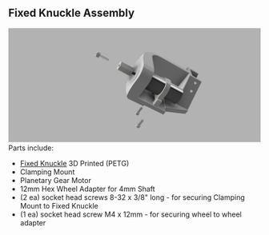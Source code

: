 ## Fixed Knuckle Assembly
![Tire and Wheel](/Images/Fixed_Knuckle_Assy.png?raw=true "Tire and Wheel")
Parts include:
+ [Fixed Knuckle](/3d%20Prints/Fixed%20Knuckle.stl) 3D Printed (PETG)
+ Clamping Mount
+ Planetary Gear Motor
+ 12mm Hex Wheel Adapter for 4mm Shaft
+ (2 ea) socket head screws 8-32 x 3/8" long - for securing Clamping Mount to Fixed Knuckle
+ (1 ea) socket head screw M4 x 12mm - for securing wheel to wheel adapter
